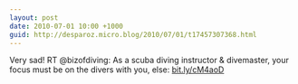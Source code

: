 ```yaml
---
layout: post
date: 2010-07-01 10:00 +1000
guid: http://desparoz.micro.blog/2010/07/01/t17457307368.html
---
```

Very sad! RT @bizofdiving: As a scuba diving instructor &amp; divemaster, your focus must be on the divers with you, else: [bit.ly/cM4aoD](http://bit.ly/cM4aoD)
